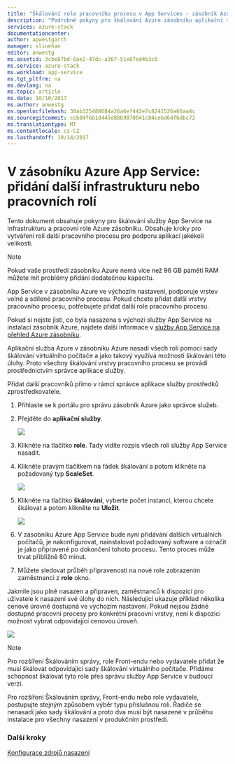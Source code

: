 ```yaml
---
title: "Škálování role pracovního procesu v App Services - zásobník Azure | Microsoft Docs"
description: "Podrobné pokyny pro škálování Azure zásobníku aplikační služby"
services: azure-stack
documentationcenter: 
author: apwestgarth
manager: slinehan
editor: anwestg
ms.assetid: 3cbe87bd-8ae2-47dc-a367-51e67ed4b3c0
ms.service: azure-stack
ms.workload: app-service
ms.tgt_pltfrm: na
ms.devlang: na
ms.topic: article
ms.date: 10/10/2017
ms.author: anwestg
ms.openlocfilehash: 30ab325488684a26a6ef442e7c8241526a66aa4c
ms.sourcegitcommit: ccb84f6b1d445d88b9870041c84cebd64fbdbc72
ms.translationtype: MT
ms.contentlocale: cs-CZ
ms.lasthandoff: 10/14/2017
---
```

# <a name="app-service-on-azure-stack-add-more-infrastructure-or-worker-roles"></a>V zásobníku Azure App Service: přidání další infrastrukturu nebo pracovních rolí

Tento dokument obsahuje pokyny pro škálování služby App Service na infrastrukturu a pracovní role Azure zásobníku. Obsahuje kroky pro vytváření rolí další pracovního procesu pro podporu aplikací jakékoli velikosti.

> [!NOTE]
> Pokud vaše prostředí zásobníku Azure nemá více než 96 GB paměti RAM můžete mít problémy přidání dodatečnou kapacitu.

App Service v zásobníku Azure ve výchozím nastavení, podporuje vrstev volné a sdílené pracovního procesu. Pokud chcete přidat další vrstvy pracovního procesu, potřebujete přidat další role pracovního procesu.

Pokud si nejste jisti, co byla nasazena s výchozí služby App Service na instalaci zásobník Azure, najdete další informace v [služby App Service na přehled Azure zásobníku](azure-stack-app-service-overview.md).

Aplikační služba Azure v zásobníku Azure nasadí všech rolí pomocí sady škálování virtuálního počítače a jako takový využívá možnosti škálování této úlohy. Proto všechny škálování vrstvy pracovního procesu se provádí prostřednictvím správce aplikace služby.

Přidat další pracovníků přímo v rámci správce aplikace služby prostředků zprostředkovatele.

1. Přihlaste se k portálu pro správu zásobník Azure jako správce služeb.

2. Přejděte do **aplikační služby**.

    ![](media/azure-stack-app-service-add-worker-roles/image01.png)
  
3. Klikněte na tlačítko **role**. Tady vidíte rozpis všech rolí služby App Service nasadit.

4. Klikněte pravým tlačítkem na řádek škálování a potom klikněte na požadovaný typ **ScaleSet**.

    ![](media/azure-stack-app-service-add-worker-roles/image02.png)
  
5. Klikněte na tlačítko **škálování**, vyberte počet instancí, kterou chcete škálovat a potom klikněte na **Uložit**.
    
    ![](media/azure-stack-app-service-add-worker-roles/image03.png)

6. V zásobníku Azure App Service bude nyní přidávání dalších virtuálních počítačů, je nakonfigurovat, nainstalovat požadovaný software a označit je jako připravené po dokončení tohoto procesu. Tento proces může trvat přibližně 80 minut.

7. Můžete sledovat průběh připravenosti na nové role zobrazením zaměstnanci z **role** okno.

Jakmile jsou plně nasazen a připraven, zaměstnanců k dispozici pro uživatele k nasazení své úlohy do nich. Následující ukazuje příklad několika cenové úrovně dostupná ve výchozím nastavení. Pokud nejsou žádné dostupné pracovní procesy pro konkrétní pracovní vrstvy, není k dispozici možnost vybrat odpovídající cenovou úroveň.

![](media/azure-stack-app-service-add-worker-roles/image04.png)

>[!NOTE]
> Pro rozšíření Škálováním správy, role Front-endu nebo vydavatele přidat že musí škálovat odpovídající sady škálování virtuálního počítače. Přidáme schopnost škálovat tyto role přes správu služby App Service v budoucí verzi.

Pro rozšíření Škálováním správy, Front-endu nebo role vydavatele, postupujte stejným způsobem výběr typu příslušnou roli. Řadiče se nenasadí jako sady škálování a proto dva musí být nasazené v průběhu instalace pro všechny nasazení v produkčním prostředí.

### <a name="next-steps"></a>Další kroky

[Konfigurace zdrojů nasazení](azure-stack-app-service-configure-deployment-sources.md)
